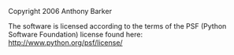 Copyright 2006 Anthony Barker

The software is licensed according to the terms of the PSF (Python Software Foundation) license found here: http://www.python.org/psf/license/